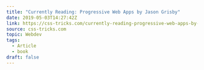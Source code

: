 ```yaml
---
title: "Currently Reading: Progressive Web Apps by Jason Grisby"
date: 2019-05-03T14:27:42Z
link: https://css-tricks.com/currently-reading-progressive-web-apps-by-jason-grisby/
source: css-tricks.com
topic: Webdev
tags:
  - Article
  - book
draft: false
---
```

